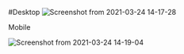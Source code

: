 #Desktop
![Screenshot from 2021-03-24 14-17-28](https://user-images.githubusercontent.com/47848771/112325349-47b95280-8cbc-11eb-93bc-38e72a0d389c.png)


Mobile

![Screenshot from 2021-03-24 14-19-04](https://user-images.githubusercontent.com/47848771/112325762-a1ba1800-8cbc-11eb-9786-be0f8bb0026e.png)
